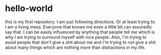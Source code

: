 # hello-world
this is my first repository. I am just following directions. Or at least trying to. 
I am a living mess. Everyone that knows me even a little bit can assuredly say that. I can be easily influenced by anything that people tell me which is why I am trying to surround myself with nice people. Also, I'm trying to avoid people that don't give a shit about me and I'm trying to not give a shit about many things which are nothing more than distractions in my life. 
